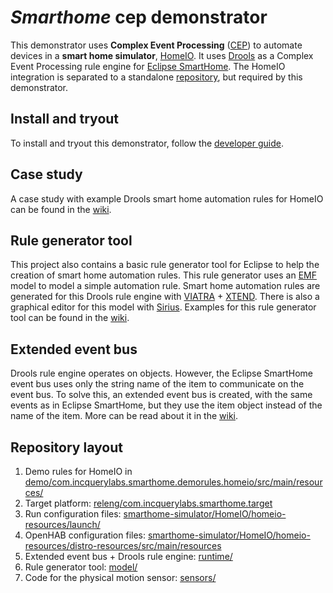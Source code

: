 # _Smarthome_ cep demonstrator
This demonstrator uses **Complex Event Processing** ([CEP](https://en.wikipedia.org/wiki/Complex_event_processing)) to automate devices in a **smart home simulator**, [HomeIO](https://realgames.co/home-io/). It uses [Drools](https://www.drools.org/) as a Complex Event Processing rule engine for [Eclipse SmartHome](https://www.eclipse.org/smarthome/). The HomeIO integration is separated to a standalone [repository](https://github.com/IncQueryLabs/openhab-homeio-mqtt-bridge), but required by this demonstrator.

## Install and tryout
To install and tryout this demonstrator, follow the [developer guide](https://github.com/IncQueryLabs/smarthome-cep-demonstrator/wiki/Developer-Guide).

## Case study
A case study with example Drools smart home automation rules for HomeIO can be found in the [wiki](https://github.com/IncQueryLabs/smarthome-cep-demonstrator/wiki/HomeIO-case-study-with-Drools-rules).

## Rule generator tool
This project also contains a basic rule generator tool for Eclipse to help the creation of smart home automation rules. This rule generator uses an [EMF](https://www.eclipse.org/modeling/emf/) model to model a simple automation rule. Smart home automation rules are generated for this Drools rule engine with [VIATRA](https://www.eclipse.org/viatra/) + [XTEND](https://www.eclipse.org/xtend/documentation/). There is also a graphical editor for this model with [Sirius](http://www.eclipse.org/sirius/). Examples for this rule generator tool can be found in the [wiki](https://github.com/IncQueryLabs/smarthome-cep-demonstrator/wiki/Rule-generator-tool-examples).

## Extended event bus
Drools rule engine operates on objects. However, the Eclipse SmartHome event bus uses only the string name of the item to communicate on the event bus. To solve this, an extended event bus is created, with the same events as in Eclipse SmartHome, but they use the item object instead of the name of the item. More can be read about it in the [wiki](https://github.com/IncQueryLabs/smarthome-cep-demonstrator/wiki/Extended-event-bus).

## Repository layout
1. Demo rules for HomeIO in [demo/com.incquerylabs.smarthome.demorules.homeio/src/main/resources/](https://github.com/IncQueryLabs/smarthome-cep-demonstrator/tree/master/demo/com.incquerylabs.smarthome.demorules.homeio/src/main/resources)
2. Target platform: [releng/com.incquerylabs.smarthome.target](https://github.com/IncQueryLabs/smarthome-cep-demonstrator/tree/master/releng/com.incquerylabs.smarthome.target)
3. Run configuration files: [smarthome-simulator/HomeIO/homeio-resources/launch/](https://github.com/IncQueryLabs/smarthome-cep-demonstrator/tree/master/smarthome-simulator/HomeIO/homeio-resources/launch)
4. OpenHAB configuration files: [smarthome-simulator/HomeIO/homeio-resources/distro-resources/src/main/resources](https://github.com/IncQueryLabs/smarthome-/cep-demonstrator/tree/master/smarthome-simulator/HomeIO/homeio-resources/distro-resources/src/main/resources)
5. Extended event bus + Drools rule engine: [runtime/](https://github.com/IncQueryLabs/smarthome-cep-demonstrator/tree/master/runtime)
6. Rule generator tool: [model/](https://github.com/IncQueryLabs/smarthome-cep-demonstrator/tree/master/model)
7. Code for the physical motion sensor: [sensors/](https://github.com/IncQueryLabs/smarthome-cep-demonstrator/tree/master/sensors)